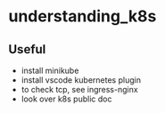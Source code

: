# understanding_k8s

## Useful

- install minikube
- install vscode kubernetes plugin
- to check tcp, see ingress-nginx
- look over k8s public doc
